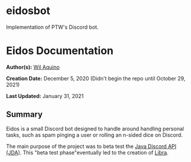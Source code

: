 # eidosbot
Implementation of PTW's Discord bot.

# Eidos Documentation

**Author(s):** <medium><a href='https://github.com/pentagramswheel'>Wil Aquino</a></medium>

**Creation Date:** December 5, 2020 (Didn't begin the repo until October 29, 2021)

**Last Updated:** January 31, 2021




## Summary
Eidos is a small Discord bot designed to handle around handling personal tasks, such as spam pinging a user or rolling an n-sided dice on Discord.

The main purpose of the project was to beta test the <medium><a href='https://github.com/DV8FromTheWorld/JDA'>Java Discord API (JDA)</a></medium>. This "beta test phase"eventually led to the creation of <medium><a href='https://github.com/pentagramswheel/libra'>Libra</a></medium>.
